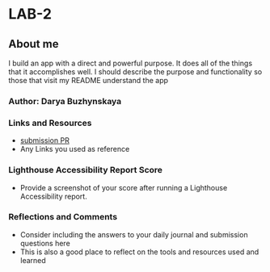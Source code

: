 # LAB-2

## About me

I build an app with a direct and powerful purpose. It does all of the things that it accomplishes well. I should describe the purpose and functionality so those that visit my README understand the app

### Author: Darya Buzhynskaya

### Links and Resources

* [submission PR](http://xyz.com)
* Any Links you used as reference

### Lighthouse Accessibility Report Score

* Provide a screenshot of your score after running a Lighthouse Accessibility report.

### Reflections and Comments

* Consider including the answers to your daily journal and submission questions here
* This is also a good place to reflect on the tools and resources used and learned